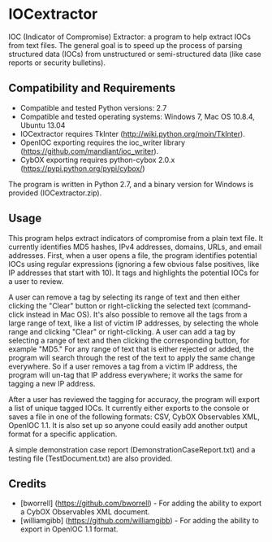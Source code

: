IOCextractor
============

IOC (Indicator of Compromise) Extractor: a program to help extract IOCs from text files. The general goal is to speed up the process of parsing structured data (IOCs) from unstructured or semi-structured data (like case reports or security bulletins). 

Compatibility and Requirements
------------------------------
* Compatible and tested Python versions: 2.7
* Compatible and tested operating systems: Windows 7, Mac OS 10.8.4, Ubuntu 13.04
* IOCextractor requires TkInter (http://wiki.python.org/moin/TkInter). 
* OpenIOC exporting requires the ioc_writer library (https://github.com/mandiant/ioc_writer).
* CybOX exporting requires python-cybox 2.0.x (https://pypi.python.org/pypi/cybox/)

The program is written in Python 2.7, and a binary version for Windows is provided (IOCextractor.zip). 

Usage
-----
This program helps extract indicators of compromise from a plain text file. It currently identifies MD5 hashes, IPv4 addresses, domains, URLs, and email addresses. First, when a user opens a file, the program identifies potential IOCs using regular expressions (ignoring a few obvious false positives, like IP addresses that start with 10). It tags and highlights the potential IOCs for a user to review. 

A user can remove a tag by selecting its range of text and then either clicking the "Clear" button or right-clicking the selected text (command-click instead in Mac OS). It's also possible to remove all the tags from a large range of text, like a list of victim IP addresses, by selecting the whole range and clicking "Clear" or right-clicking. A user can add a tag by selecting a range of text and then clicking the corresponding button, for example "MD5." For any range of text that is either rejected or added, the program will search through the rest of the text to apply the same change everywhere. So if a user removes a tag from a victim IP address, the program will un-tag that IP address everywhere; it works the same for tagging a new IP address. 

After a user has reviewed the tagging for accuracy, the program will export a list of unique tagged IOCs. It currently either exports to the console or saves a file in one of the following formats: CSV, CybOX Observables XML, OpenIOC 1.1. It is also set up so anyone could easily add another output format for a specific application. 

A simple demonstration case report (DemonstrationCaseReport.txt) and a testing file (TestDocument.txt) are also provided. 

Credits
------
* [bworrell] (https://github.com/bworrell) - For adding the ability to export a CybOX Observables XML document. 
* [williamgibb] (https://github.com/williamgibb) - For adding the ability to export in OpenIOC 1.1 format.
